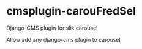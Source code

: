 # cmsplugin-carouFredSel
Django-CMS plugin for slik carousel

Allow add any django-cms plugin to carousel